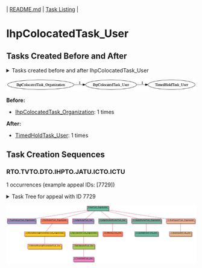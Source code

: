 | [README.md](README.md) | [Task Listing](tasklist.md) |

# IhpColocatedTask_User

## Tasks Created Before and After

<details><summary>Tasks created before and after IhpColocatedTask_User</summary>

```
digraph G {
rankdir="LR";
"IhpColocatedTask_Organization" -> "IhpColocatedTask_User" [label=1]
"IhpColocatedTask_User" -> "TimedHoldTask_User" [label=1]
}
```
</details>

![IhpColocatedTask_User](dot/IhpColocatedTask_User.dot.png)

**Before:**

   * [IhpColocatedTask_Organization](IhpColocatedTask_Organization.md): 1 times

**After:**

   * [TimedHoldTask_User](TimedHoldTask_User.md): 1 times

## Task Creation Sequences

### RTO.TVTO.DTO.IHPTO.JATU.ICTO.ICTU

1 occurrences (example appeal IDs: [7729])

<details><summary>Task Tree for appeal with ID 7729</summary>

```
@startuml
object 0.RootTask_Organization #66c2a5
object 1.TrackVeteranTask_Organization #8da0cb
object 2.DistributionTask_Organization #fc8d62
object 3.InformalHearingPresentationTask_Organization #ffd92f
object 4.InformalHearingPresentationTask_User #ffd92f
object 5.JudgeAssignTask_User #8da0cb
object 6.IhpColocatedTask_Organization #a6d854
object 7.IhpColocatedTask_User #a6d854
object 8.TimedHoldTask_User #e78ac3
object 9.JudgeDecisionReviewTask_User #66c2a5
object 10.AttorneyTask_User #fc8d62
object 11.QualityReviewTask_Organization #66c2a5
object 12.QualityReviewTask_User #66c2a5
object 13.BvaDispatchTask_Organization #e5c494
object 14.BvaDispatchTask_User #e5c494
0.RootTask_Organization -- 1.TrackVeteranTask_Organization
0.RootTask_Organization -- 2.DistributionTask_Organization
2.DistributionTask_Organization -- 3.InformalHearingPresentationTask_Organization
3.InformalHearingPresentationTask_Organization -- 4.InformalHearingPresentationTask_User
0.RootTask_Organization -- 5.JudgeAssignTask_User
5.JudgeAssignTask_User -- 6.IhpColocatedTask_Organization
6.IhpColocatedTask_Organization -- 7.IhpColocatedTask_User
7.IhpColocatedTask_User -- 8.TimedHoldTask_User
0.RootTask_Organization -- 9.JudgeDecisionReviewTask_User
9.JudgeDecisionReviewTask_User -- 10.AttorneyTask_User
0.RootTask_Organization -- 11.QualityReviewTask_Organization
11.QualityReviewTask_Organization -- 12.QualityReviewTask_User
0.RootTask_Organization -- 13.BvaDispatchTask_Organization
13.BvaDispatchTask_Organization -- 14.BvaDispatchTask_User
@enduml
```
</details>

![RTO.TVTO.DTO.IHPTO.JATU.ICTO.ICTU-7729](uml/RTO.TVTO.DTO.IHPTO.JATU.ICTO.ICTU-7729.png)

